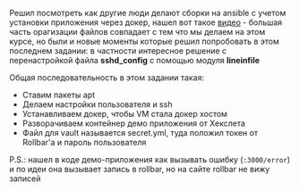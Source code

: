 Решил посмотреть как другие люди делают сборки на ansible с учетом установки приложения через докер, нашел вот такое [видео](https://www.youtube.com/watch?v=SvcOwBFLVLM) - большая часть орагизации файлов совпадает с тем что мы делаем на этом курсе, но были и новые моменты которые решил попробовать в этом последнем задании: в частности интересное решение с перенастройкой файла **sshd_config** с помощью модуля **lineinfile**

Общая последовательность в этом задании такая:
- Ставим пакеты apt
- Делаем настройки пользователя и ssh
- Устанавливаем докер, чтобы VM стала докер хостом
- Разворачиваем контейнер демо приложения от Хекслета
- Файл для vault называется secret.yml, туда положил токен от Rollbar'а и пароль пользователя

P.S.: нашел в коде демо-приложения как вызывать ошибку (`:3000/error`) и по идеи она вызывает запись в rollbar, но на сайте rollbar не вижу записей
